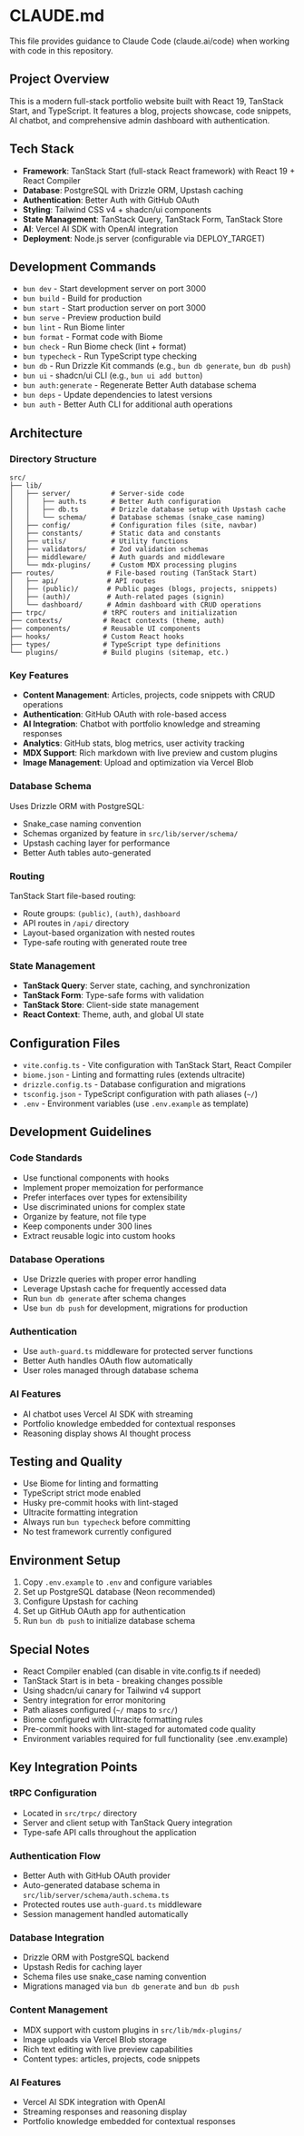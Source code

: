 # CLAUDE.md

This file provides guidance to Claude Code (claude.ai/code) when working with code in this repository.

## Project Overview

This is a modern full-stack portfolio website built with React 19, TanStack Start, and TypeScript. It features a blog, projects showcase, code snippets, AI chatbot, and comprehensive admin dashboard with authentication.

## Tech Stack

- **Framework**: TanStack Start (full-stack React framework) with React 19 + React Compiler
- **Database**: PostgreSQL with Drizzle ORM, Upstash caching
- **Authentication**: Better Auth with GitHub OAuth
- **Styling**: Tailwind CSS v4 + shadcn/ui components
- **State Management**: TanStack Query, TanStack Form, TanStack Store
- **AI**: Vercel AI SDK with OpenAI integration
- **Deployment**: Node.js server (configurable via DEPLOY_TARGET)

## Development Commands

- `bun dev` - Start development server on port 3000
- `bun build` - Build for production
- `bun start` - Start production server on port 3000
- `bun serve` - Preview production build
- `bun lint` - Run Biome linter
- `bun format` - Format code with Biome
- `bun check` - Run Biome check (lint + format)
- `bun typecheck` - Run TypeScript type checking
- `bun db` - Run Drizzle Kit commands (e.g., `bun db generate`, `bun db push`)
- `bun ui` - shadcn/ui CLI (e.g., `bun ui add button`)
- `bun auth:generate` - Regenerate Better Auth database schema
- `bun deps` - Update dependencies to latest versions
- `bun auth` - Better Auth CLI for additional auth operations

## Architecture

### Directory Structure

```
src/
├── lib/
│   ├── server/          # Server-side code
│   │   ├── auth.ts      # Better Auth configuration
│   │   ├── db.ts        # Drizzle database setup with Upstash cache
│   │   └── schema/      # Database schemas (snake_case naming)
│   ├── config/          # Configuration files (site, navbar)
│   ├── constants/       # Static data and constants
│   ├── utils/           # Utility functions
│   ├── validators/      # Zod validation schemas
│   ├── middleware/      # Auth guards and middleware
│   └── mdx-plugins/     # Custom MDX processing plugins
├── routes/             # File-based routing (TanStack Start)
│   ├── api/            # API routes
│   ├── (public)/       # Public pages (blogs, projects, snippets)
│   ├── (auth)/         # Auth-related pages (signin)
│   └── dashboard/      # Admin dashboard with CRUD operations
├── trpc/              # tRPC routers and initialization
├── contexts/          # React contexts (theme, auth)
├── components/        # Reusable UI components
├── hooks/             # Custom React hooks
├── types/             # TypeScript type definitions
└── plugins/           # Build plugins (sitemap, etc.)
```

### Key Features

- **Content Management**: Articles, projects, code snippets with CRUD operations
- **Authentication**: GitHub OAuth with role-based access
- **AI Integration**: Chatbot with portfolio knowledge and streaming responses
- **Analytics**: GitHub stats, blog metrics, user activity tracking
- **MDX Support**: Rich markdown with live preview and custom plugins
- **Image Management**: Upload and optimization via Vercel Blob

### Database Schema

Uses Drizzle ORM with PostgreSQL:
- Snake_case naming convention
- Schemas organized by feature in `src/lib/server/schema/`
- Upstash caching layer for performance
- Better Auth tables auto-generated

### Routing

TanStack Start file-based routing:
- Route groups: `(public)`, `(auth)`, `dashboard`
- API routes in `/api/` directory
- Layout-based organization with nested routes
- Type-safe routing with generated route tree

### State Management

- **TanStack Query**: Server state, caching, and synchronization
- **TanStack Form**: Type-safe forms with validation
- **TanStack Store**: Client-side state management
- **React Context**: Theme, auth, and global UI state

## Configuration Files

- `vite.config.ts` - Vite configuration with TanStack Start, React Compiler
- `biome.json` - Linting and formatting rules (extends ultracite)
- `drizzle.config.ts` - Database configuration and migrations
- `tsconfig.json` - TypeScript configuration with path aliases (`~/`)
- `.env` - Environment variables (use `.env.example` as template)

## Development Guidelines

### Code Standards
- Use functional components with hooks
- Implement proper memoization for performance
- Prefer interfaces over types for extensibility
- Use discriminated unions for complex state
- Organize by feature, not file type
- Keep components under 300 lines
- Extract reusable logic into custom hooks

### Database Operations
- Use Drizzle queries with proper error handling
- Leverage Upstash cache for frequently accessed data
- Run `bun db generate` after schema changes
- Use `bun db push` for development, migrations for production

### Authentication
- Use `auth-guard.ts` middleware for protected server functions
- Better Auth handles OAuth flow automatically
- User roles managed through database schema

### AI Features
- AI chatbot uses Vercel AI SDK with streaming
- Portfolio knowledge embedded for contextual responses
- Reasoning display shows AI thought process

## Testing and Quality

- Use Biome for linting and formatting
- TypeScript strict mode enabled
- Husky pre-commit hooks with lint-staged
- Ultracite formatting integration
- Always run `bun typecheck` before committing
- No test framework currently configured

## Environment Setup

1. Copy `.env.example` to `.env` and configure variables
2. Set up PostgreSQL database (Neon recommended)
3. Configure Upstash for caching
4. Set up GitHub OAuth app for authentication
5. Run `bun db push` to initialize database schema

## Special Notes

- React Compiler enabled (can disable in vite.config.ts if needed)
- TanStack Start is in beta - breaking changes possible
- Using shadcn/ui canary for Tailwind v4 support
- Sentry integration for error monitoring
- Path aliases configured (`~/` maps to `src/`)
- Biome configured with Ultracite formatting rules
- Pre-commit hooks with lint-staged for automated code quality
- Environment variables required for full functionality (see .env.example)

## Key Integration Points

### tRPC Configuration
- Located in `src/trpc/` directory
- Server and client setup with TanStack Query integration
- Type-safe API calls throughout the application

### Authentication Flow
- Better Auth with GitHub OAuth provider
- Auto-generated database schema in `src/lib/server/schema/auth.schema.ts`
- Protected routes use `auth-guard.ts` middleware
- Session management handled automatically

### Database Integration
- Drizzle ORM with PostgreSQL backend
- Upstash Redis for caching layer
- Schema files use snake_case naming convention
- Migrations managed via `bun db generate` and `bun db push`

### Content Management
- MDX support with custom plugins in `src/lib/mdx-plugins/`
- Image uploads via Vercel Blob storage
- Rich text editing with live preview capabilities
- Content types: articles, projects, code snippets

### AI Features
- Vercel AI SDK integration with OpenAI
- Streaming responses and reasoning display
- Portfolio knowledge embedded for contextual responses